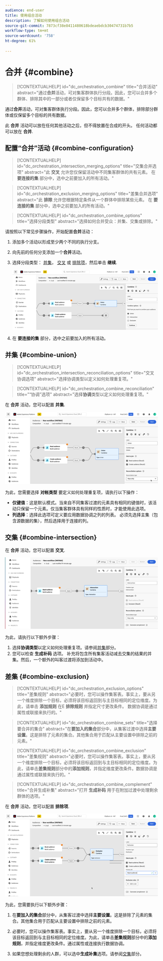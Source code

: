 ```yaml
---
audience: end-user
title: 使用组合活动
description: 了解如何使用组合活动
source-git-commit: 7873cf38e8411480618bdeaebdcb30474731b7b5
workflow-type: tm+mt
source-wordcount: '758'
ht-degree: 61%

---
```



# 合并 {#combine}

>[!CONTEXTUALHELP]
>id="dc_orchestration_combine"
>title="合并活动"
>abstract="通过&#x200B;**合并**&#x200B;活动，可对集客群体执行分段。因此，您可以合并多个群体、排除其中的一部分或者仅保留多个目标共有的数据。"

通过&#x200B;**合并**&#x200B;活动，可对集客群体执行分段。因此，您可以合并多个群体，排除部分群体或仅保留多个目标的共有数据。

此 **合并** 活动可以放在任何其他活动之后，但不得放置在合成的开头。 任何活动都可以放在 **合并**.

## 配置“合并”活动 {#combine-configuration}

>[!CONTEXTUALHELP]
>id="dc_orchestration_intersection_merging_options"
>title="交集合并选项"
>abstract="此 **交叉** 允许您仅保留活动中不同集客群体的共有元素。 在 **要连接的集** 部分中，选中之前要加入的所有活动。"

>[!CONTEXTUALHELP]
>id="dc_orchestration_exclusion_merging_options"
>title="差集合并选项"
>abstract="此 **排除** 允许您根据特定条件从一个群体中排除某些元素。 在 **要连接的集** 部分中，选中之前要加入的所有活动。"

>[!CONTEXTUALHELP]
>id="dc_orchestration_combine_options"
>title="选择分段类型"
>abstract="选择如何合并受众：并集、交集或排除。"

请按照以下常见步骤操作，开始配置&#x200B;**合并**&#x200B;活动：

1. 添加多个活动以形成至少两个不同的执行分支。

1. 向先前的任何分支添加一个&#x200B;**合并**&#x200B;活动。

1. 选择分段类型： [并集](#union)， [交叉](#intersection) 或 [排除项](#exclusion)，然后单击 **继续**.

   ![](../assets/combine.png)

1. 在 **要连接的集** 部分，选中之前要加入的所有活动。

## 并集 {#combine-union}

>[!CONTEXTUALHELP]
>id="dc_orchestration_intersection_reconciliation_options"
>title="交叉协调选项"
>abstract="选择协调类型以定义如何处理重复项。"

>[!CONTEXTUALHELP]
>id="dc_orchestration_combine_reconciliation"
>title="“协调”选项"
>abstract="选择&#x200B;**协调**&#x200B;类型以定义如何处理重复项。"

在 **合并** 活动，您可以配置 **并集**.

![](../assets/combine-union.png)

为此，您需要选择 **对帐类型** 要定义如何处理重复项，请执行以下操作：

* **仅键值**：这是默认模式。当来自不同集客过渡的元素具有相同的键值时，该活动只保留一个元素。仅当集客群体具有同样的性质时，才能使用此选项。
* **列选择**：选择此选项可定义要应用数据协调之列的列表。 必须先选择主集（包含源数据的集），然后选择用于连接的列。

## 交集 {#combine-intersection}

在 **合并** 活动，您可以配置 **交叉**.

![](../assets/combine-intersection.png)

为此，请执行以下额外步骤：

1. 选择&#x200B;**协调类型**&#x200B;以定义如何处理重复项。请参阅[并集](#union)部分。
1. 您可以检查 **生成补码** 选项。 补充将包含所有集客活动减去交集的结果的并集。然后，一个额外的叫客过渡将添加到活动中。

## 差集 {#combine-exclusion}

>[!CONTEXTUALHELP]
>id="dc_orchestration_exclusion_options"
>title="差集规则"
>abstract="必要时，您可以操作集客表。事实上，要从另一个维度排除一个目标，必须将该目标返回到与主目标相同的定位维度。为此，请单击 **添加规则** 在E **排除规则** 并指定尺寸更改条件。 数据协调是通过属性或联接来执行的。"

>[!CONTEXTUALHELP]
>id="dc_orchestration_combine_sets"
>title="选择要合并的集合"
>abstract="在&#x200B;**要加入的集合**&#x200B;部分中，从集客过渡中选择&#x200B;**主要设置**。这是排除了元素的集合。其他集合用于匹配从主要设置中排除之前的元素。"

>[!CONTEXTUALHELP]
>id="dc_orchestration_combine_exclusion"
>title="差集规则"
>abstract="必要时，您可以操作集客表。事实上，要从另一个维度排除一个目标，必须将该目标返回到与主目标相同的定位维度。为此，请单击&#x200B;**差集规则**&#x200B;部分中的&#x200B;**添加规则**，并指定维度更改条件。数据协调是通过属性或联接来执行的。"

>[!CONTEXTUALHELP]
>id="dc_orchestration_combine_complement"
>title="合并生成补集"
>abstract="打开 **生成补码** 用于在附加过渡中处理剩余群体的选项。"

在 **合并** 活动，您可以配置 **排除项**.

![](../assets/combine-exclusion.png)

为此，您需要执行以下额外步骤：

1. 在&#x200B;**要加入的集合**&#x200B;部分中，从集客过渡中选择&#x200B;**主要设置**。这是排除了元素的集合。其他集合用于匹配从主要设置中排除之前的元素。

1. 必要时，您可以操作集客表。事实上，要从另一个维度排除一个目标，必须将该目标返回到与主目标相同的定位维度。为此，请单击&#x200B;**差集规则**&#x200B;部分中的&#x200B;**添加规则**，并指定维度更改条件。通过属性或连接执行数据协调。 <!-- pas compris-->
1. 如果您想处理剩余的人群，可以选中&#x200B;**生成补集**&#x200B;选项。请参阅[交集](#intersection)部分。

<!--
## Examples{#combine-examples}

In the following example, we are using a **Combine** activity and we add a **union** to retrieves all the profiles of the two queries: persons between 18 and 27 years old and persons between 34 and 40 years old.

![](../assets/workflow-union-example.png)

The following example shows the **intersection** between two query activities. It is being used here to retrieve profiles who are between 18 to 27 years old and whose email address has been provided.

![](../assets/workflow-intersection-example.png)

The following **exclusion** example shows two queries configured to filter profiles who are between 18 and 27 years old and have an Adobe email domain. The profiles with an Adobe email domain are then excluded from the first set. 

![](../assets/workflow-exclusion-example.png)
-->
